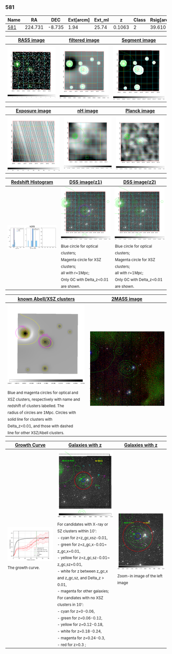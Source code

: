 <div STYLE="page-break-after: always;"></div>

### 581

|Name          |RA          |DEC      | Ext[arcm] | Ext_ml | z    | Class| Rsig[arcmin] | CRsig[c/s] | CR500[c/s] | R500[Mpc] |L500[erg/s]|F500[erg/s/cm^2]| M500[Msun]|Tx[keV]|beta|GC(XSZ,Delta_z<0.01)| GC(OPT,Delta_z<0.01)|GC|alias|
|--------------|------------|------------|---|---|-----------|--------|------|------|----|----|----|----|----|----|----|----|----|----|---|
|[581](script/581.md)     | 224.731       | -8.735       | 1.94    | 25.74   | 0.1063 | 2   | 39.610 |0.391 |0.346 |1.045 |1.792e+44 |6.204e-12 |3.591e+14 |4.872 |0.394 |Tar, |N, |Tar, |k205|

|[RASS image](../image/581/581_img.pdf)|[filtered image](../image/581/581_fil.pdf)|[Segment image](../image/581/581_seg.pdf)|
|-------------------|--------------------|-------------------|
| <img src="../image/581/581_img.png" width="300">  | <img src="../image/581/581_fil.png" width="300">   | <img src="../image/581/581_seg.png" width="300">  |

|[Exposure image](../image/581/581_mex.pdf)| [nH image](../image/581/581_nh.pdf)| [Planck image](../image/581/581_p.pdf)|
|-------------------|--------------------|-------------------|
|<img src="../image/581/581_mex.png" width="300">   | <img src="../image/581/581_nh.png" width="300">    | <img src="../image/581/581_p.png" width="300"> |

|[Redshift Histogram](../image/581/581_zg.pdf) | [DSS image(z1)](../image/581/581_dss_z1.pdf)      |  [DSS image(z2)](../image/581/581_dss_z2.pdf)    |
|-------------------|--------------------|-------------------|
|<img src="../image/581/581_zg.png" width="300"> |<img src="../image/581/581_dss_z1.png" width="300"> <sub><br>Blue circle for optical clusters; <br>Magenta circle for XSZ clusters; <br>all with r=1Mpc; <br>Only GC with Delta_z<0.01 are shown. </sub>| <img src="../image/581/581_dss_z2.png" width="300"><sub><br>Blue circle for optical clusters; <br>Magenta circle for XSZ clusters; <br>all with r=1Mpc; <br>Only GC with Delta_z<0.01 are shown. </sub> |

|[known Abell/XSZ clusters](../image/581/581_m.pdf) | [2MASS image](../image/581/581_2mass.pdf)      |
|-------------------|-------------------|
|<img src=../image/581/581_m.png width="300"> <sub><br>Blue and magenta circles for optical and <br>XSZ clusters, respectively with name and <br>redshift of clusters labelled. The <br>radius of circles are 1Mpc. Circles with <br>solid line for clusters with <br>Delta_z<0.01, and those with dashed <br>line for other XSZ/Abell clusters.        </sub>|<img src="../image/581/581_2mass.png" width="300">  |

|[Growth Curve](../image/581/581_gca_all.png) |[Galaxies with z](../image/581/581_opt_ned.pdf) |[Galaxies with z](../image/581/581_opt_ned_zoom.pdf) |
|-------------------|-------------------|-------------------|
| <img src="../image/581/581_gca_all.png" width="300"> <sub><br>The growth curve.</sub>| <img src=../image/581/581_opt_ned.png width="300"> <br><sub> For candidates with X-ray or SZ clusters within 10': <br> - cyan for z<z_gc,xsz-0.01, <br> - green for z=z_gc,x-0.01~ z_gc,x+0.01, <br> - yellow for z=z_gc,sz-0.01~ z_gc,sz+0.01, <br> - white for z between z_gc,x and z_gc,sz, and Delta_z > 0.01, <br> - magenta for other galaxies; <br>For candiates with no XSZ clusters in 10': <br> - cyan for z=0-0.06, <br> - green for z=0.06-0.12, <br> - yellow for z=0.12-0.18, <br> - white for z=0.18-0.24, <br> - magenta for z=0.24-0.3, <br> - red for z>0.3 ;  </sub>|<img src=../image/581/581_opt_ned_zoom.png width="300">  <br><sub> Zoom-in image of the left image</sub>|





